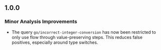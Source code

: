 ## 1.0.0

### Minor Analysis Improvements

* The query `go/incorrect-integer-conversion` has now been restricted to only use flow through value-preserving steps. This reduces false positives, especially around type switches.
